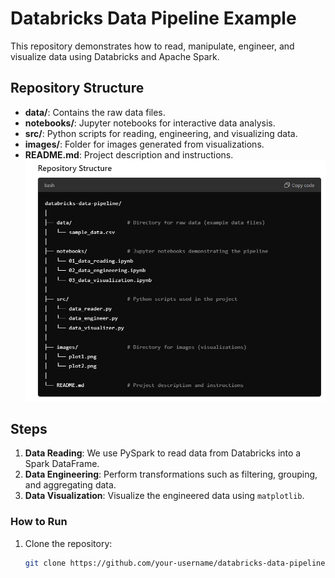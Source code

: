 # Databricks Data Pipeline Example

This repository demonstrates how to read, manipulate, engineer, and visualize data using Databricks and Apache Spark.

## Repository Structure

- **data/**: Contains the raw data files.
- **notebooks/**: Jupyter notebooks for interactive data analysis.
- **src/**: Python scripts for reading, engineering, and visualizing data.
- **images/**: Folder for images generated from visualizations.
- **README.md**: Project description and instructions.
![repo structure](https://github.com/dijasila/databricks-data-pipeline/blob/master/images/rep_struct.PNG)
## Steps

1. **Data Reading**: We use PySpark to read data from Databricks into a Spark DataFrame.
2. **Data Engineering**: Perform transformations such as filtering, grouping, and aggregating data.
3. **Data Visualization**: Visualize the engineered data using `matplotlib`.

### How to Run

1. Clone the repository:
   ```bash
   git clone https://github.com/your-username/databricks-data-pipeline.git
